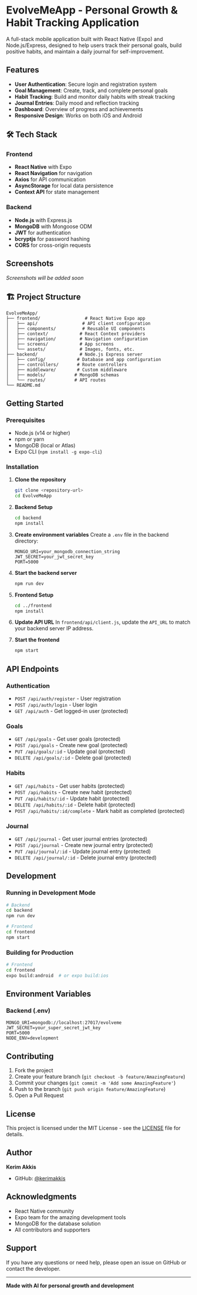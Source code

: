 # EvolveMeApp - Personal Growth & Habit Tracking Application

A full-stack mobile application built with React Native (Expo) and Node.js/Express, designed to help users track their personal goals, build positive habits, and maintain a daily journal for self-improvement.

## Features

- **User Authentication**: Secure login and registration system
- **Goal Management**: Create, track, and complete personal goals
- **Habit Tracking**: Build and monitor daily habits with streak tracking
- **Journal Entries**: Daily mood and reflection tracking
- **Dashboard**: Overview of progress and achievements
- **Responsive Design**: Works on both iOS and Android

## 🛠 Tech Stack

### Frontend
- **React Native** with Expo
- **React Navigation** for navigation
- **Axios** for API communication
- **AsyncStorage** for local data persistence
- **Context API** for state management

### Backend
- **Node.js** with Express.js
- **MongoDB** with Mongoose ODM
- **JWT** for authentication
- **bcryptjs** for password hashing
- **CORS** for cross-origin requests

##  Screenshots

*Screenshots will be added soon*

## 🏗 Project Structure

```
EvolveMeApp/
├── frontend/                 # React Native Expo app
│   ├── api/                 # API client configuration
│   ├── components/          # Reusable UI components
│   ├── context/            # React Context providers
│   ├── navigation/         # Navigation configuration
│   ├── screens/            # App screens
│   └── assets/             # Images, fonts, etc.
├── backend/                # Node.js Express server
│   ├── config/            # Database and app configuration
│   ├── controllers/       # Route controllers
│   ├── middleware/        # Custom middleware
│   ├── models/           # MongoDB schemas
│   └── routes/           # API routes
└── README.md
```

##  Getting Started

### Prerequisites

- Node.js (v14 or higher)
- npm or yarn
- MongoDB (local or Atlas)
- Expo CLI (`npm install -g expo-cli`)

### Installation

1. **Clone the repository**
   ```bash
   git clone <repository-url>
   cd EvolveMeApp
   ```

2. **Backend Setup**
   ```bash
   cd backend
   npm install
   ```

3. **Create environment variables**
   Create a `.env` file in the backend directory:
   ```env
   MONGO_URI=your_mongodb_connection_string
   JWT_SECRET=your_jwt_secret_key
   PORT=5000
   ```

4. **Start the backend server**
   ```bash
   npm run dev
   ```

5. **Frontend Setup**
   ```bash
   cd ../frontend
   npm install
   ```

6. **Update API URL**
   In `frontend/api/client.js`, update the `API_URL` to match your backend server IP address.

7. **Start the frontend**
   ```bash
   npm start
   ```

##  API Endpoints

### Authentication
- `POST /api/auth/register` - User registration
- `POST /api/auth/login` - User login
- `GET /api/auth` - Get logged-in user (protected)

### Goals
- `GET /api/goals` - Get user goals (protected)
- `POST /api/goals` - Create new goal (protected)
- `PUT /api/goals/:id` - Update goal (protected)
- `DELETE /api/goals/:id` - Delete goal (protected)

### Habits
- `GET /api/habits` - Get user habits (protected)
- `POST /api/habits` - Create new habit (protected)
- `PUT /api/habits/:id` - Update habit (protected)
- `DELETE /api/habits/:id` - Delete habit (protected)
- `POST /api/habits/:id/complete` - Mark habit as completed (protected)

### Journal
- `GET /api/journal` - Get user journal entries (protected)
- `POST /api/journal` - Create new journal entry (protected)
- `PUT /api/journal/:id` - Update journal entry (protected)
- `DELETE /api/journal/:id` - Delete journal entry (protected)

##  Development

### Running in Development Mode
```bash
# Backend
cd backend
npm run dev

# Frontend
cd frontend
npm start
```

### Building for Production
```bash
# Frontend
cd frontend
expo build:android  # or expo build:ios
```

##  Environment Variables

### Backend (.env)
```env
MONGO_URI=mongodb://localhost:27017/evolveme
JWT_SECRET=your_super_secret_jwt_key
PORT=5000
NODE_ENV=development
```

##  Contributing

1. Fork the project
2. Create your feature branch (`git checkout -b feature/AmazingFeature`)
3. Commit your changes (`git commit -m 'Add some AmazingFeature'`)
4. Push to the branch (`git push origin feature/AmazingFeature`)
5. Open a Pull Request

##  License

This project is licensed under the MIT License - see the [LICENSE](LICENSE) file for details.

##  Author

**Kerim Akkis**
- GitHub: [@kerimakkis](https://github.com/kerimakkis)

##  Acknowledgments

- React Native community
- Expo team for the amazing development tools
- MongoDB for the database solution
- All contributors and supporters

##  Support

If you have any questions or need help, please open an issue on GitHub or contact the developer.

---

**Made with AI for personal growth and development** 